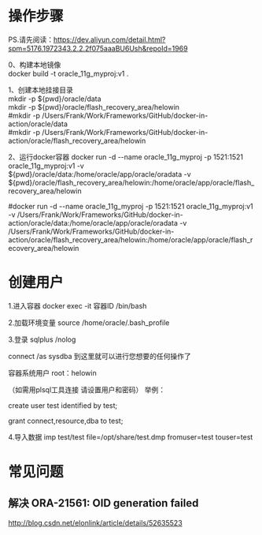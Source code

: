 # 操作步骤
PS.请先阅读：https://dev.aliyun.com/detail.html?spm=5176.1972343.2.2.2f075aaaBU6Ush&repoId=1969

0、构建本地镜像 <br>
docker build -t oracle_11g_myproj:v1 .

1、创建本地挂接目录 <br>
mkdir -p ${pwd}/oracle/data <br>
mkdir -p ${pwd}/oracle/flash_recovery_area/helowin <br>
#mkdir -p /Users/Frank/Work/Frameworks/GitHub/docker-in-action/oracle/data <br>
#mkdir -p /Users/Frank/Work/Frameworks/GitHub/docker-in-action/oracle/flash_recovery_area/helowin <br>

2、运行docker容器
docker run -d --name oracle_11g_myproj -p 1521:1521 oracle_11g_myproj:v1 -v ${pwd}/oracle/data:/home/oracle/app/oracle/oradata -v ${pwd}/oracle/flash_recovery_area/helowin:/home/oracle/app/oracle/flash_recovery_area/helowin


#docker run -d --name oracle_11g_myproj -p 1521:1521 oracle_11g_myproj:v1 -v /Users/Frank/Work/Frameworks/GitHub/docker-in-action/oracle/data:/home/oracle/app/oracle/oradata -v /Users/Frank/Work/Frameworks/GitHub/docker-in-action/oracle/flash_recovery_area/helowin:/home/oracle/app/oracle/flash_recovery_area/helowin



# 创建用户
1.进入容器 docker exec -it 容器ID /bin/bash

2.加载环境变量 source /home/oracle/.bash_profile

3.登录 sqlplus /nolog

connect /as sysdba 到这里就可以进行您想要的任何操作了

容器系统用户 root：helowin

（如需用plsql工具连接 请设置用户和密码） 举例：

create user test identified by test;

grant connect,resource,dba to test;

4.导入数据
imp test/test file=/opt/share/test.dmp fromuser=test touser=test



# 常见问题
## 解决 ORA-21561: OID generation failed
http://blog.csdn.net/elonlink/article/details/52635523

